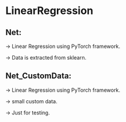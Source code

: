 # LinearRegression

## Net:
-> Linear Regression using PyTorch framework.

-> Data is extracted from sklearn.

## Net_CustomData:
-> Linear Regression using PyTorch framework.

-> small custom data.

-> Just for testing.


